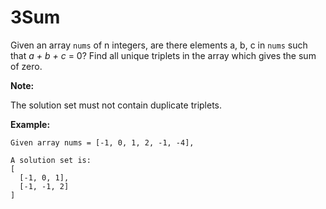# 3Sum

Given an array `nums` of n integers, are there elements a, b, c in `nums` such that _a + b + c_ = 0? Find all unique triplets in the array which gives the sum of zero.

__Note:__

The solution set must not contain duplicate triplets.

__Example:__

```pseudo
Given array nums = [-1, 0, 1, 2, -1, -4],

A solution set is:
[
  [-1, 0, 1],
  [-1, -1, 2]
]
```